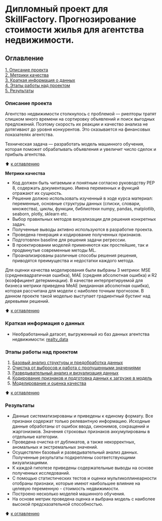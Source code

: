 # Дипломный проект для SkillFactory. Прогнозирование стоимости жилья для агентства недвижимости.

## Оглавление  
[1. Описание проекта](https://github.com/vanpakpro/Data_Science_Hub/tree/main/diploma/README.md#Описание-проекта)  
[2. Метрики качества](https://github.com/vanpakpro/Data_Science_Hub/tree/main/diploma/README.md#Метрики-качества)  
[3. Краткая информация о данных](https://github.com/vanpakpro/Data_Science_Hub/tree/main/diploma/README.md#Краткая-информация-о-данных)  
[4. Этапы работы над проектом](https://github.com/vanpakpro/Data_Science_Hub/tree/main/diploma/README.md#Этапы-работы-над-проектом)  
[5. Результаты](https://github.com/vanpakpro/Data_Science_Hub/tree/main/diploma/README.md#Результаты)    

### Описание проекта    
Агентство недвижимости столкнулось с проблемой — риелторы тратят слишком много времени на сортировку объявлений и поиск выгодных предложений. Поэтому скорость их реакции и качество анализа не дотягивают до уровня конкурентов. Это сказывается на финансовых показателях агентства.

Техническая задача — разработать модель машинного обучения, которая поможет обрабатывать объявления и увеличит число сделок и прибыль агентства.

:arrow_up: [к оглавлению](https://github.com/vanpakpro/Data_Science_Hub/tree/main/diploma/README.md#Оглавление)

**Метрики качества**     
- Код должен быть читаемым и понятным согласно руководству PEP 8, содержать документацию. Имена переменных и функций отражают их сущность.
- Решение должно использовать изученный в ходе курса материал: переменные, основные структуры данных (списки, словари, множества), циклы, функции, библиотеки numpy, pandas, matplotlib, seaborn, plotly, sklearn etc.
- Выбор правильных методов визуализации для решения конкретных задач.
- Полученные выводы активно используются в разработке проекта.
- Проведена генерация и кодирование полученных признаков.
- Подготовлен baseline для решения задачи регрессии.
- В проектировании моделей применяются как простейшие, так и продвинутые современные методы ML. 
- Проанализированы различные способы решения решения, приводятся преимущества и недостатки каждого метода.


Для оценки качества моделирования были выбраны 3 метрики: MSE (среднеквадратичная ошибка), MAE (средняя абсолютная ошибка) и R2 (коэффициент детерминации). В качестве интерпретируемой для бизнеса метрики приведена MeAE (медианная абсолютная ошибка), которая рассчитана для модели с наиболее точным прогнозом. В данном проекте такой моделью выступает градиентный бустинг над деревьями решений.

:arrow_up: [к оглавлению](https://github.com/vanpakpro/Data_Science_Hub/tree/main/diploma/README.md#Оглавление)

### Краткая информация о данных 
- Необработанный датасет, выгруженный из баз данных агентства недвижимости: [realty_data](https://drive.google.com/file/d/1wPdVccTVCTh3b6SteHPxeDt3AcSyG0FJ/view?usp=sharing)

### Этапы работы над проектом  
1. [Базовый анализ структуры и предобработка данных](https://github.com/vanpakpro/Data_Science_Hub/blob/main/diploma/Preprocessing.ipynb)
2. [Очистка от выбросов и работа с пропущенными значениями](https://github.com/vanpakpro/Data_Science_Hub/blob/main/diploma/Preprocessing.ipynb)
3. [Разведывательный анализ и визуализация данных](https://github.com/vanpakpro/Data_Science_Hub/blob/main/diploma/EDA.ipynb)
4. [Кодирование признаков и подготовка данных к загрузке в модель](https://github.com/vanpakpro/Data_Science_Hub/blob/main/diploma/Modelling.ipynb)
5. [Моделирование и оценка качества](https://github.com/vanpakpro/Data_Science_Hub/blob/main/diploma/Modelling.ipynb)

:arrow_up: [к оглавлению](https://github.com/vanpakpro/Data_Science_Hub/tree/main/diploma/README.md#Оглавление)


### Результаты  
- Данные систематизированы и приведены к единому формату. Все признаки содержат только релевантную информацию. Исходные данные обработаны от ошибок ввода, синонимов, сокращений и жаргонизмов. Значения строковых признаков аккумулированы в отдельные категории.
- Проведена очистка от дубликатов, а также некорректных, аномальных и экстремальных значений.
- Осуществлен базовый и разведывательный анализ данных. Полученные результаты подкреплены соответствующими визуализациями.
- К каждой гипотезе приведены содержательные выводы на основе полученных исследований.
- С помощью статистических тестов и оценки мультиколлинеарности отобраны признаки, которые имеют наибольшее влияние на целевую переменную - стоимость недвижимости.
- Построено несколько моделей машинного обучения.
- На основе метрик проведена оценка и выбрана модель с наиболее высокой предсказательной способностью.

:arrow_up: [к оглавлению](https://github.com/vanpakpro/Data_Science_Hub/tree/main/diploma/README.md#Оглавление)

